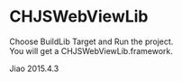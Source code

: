# CHJSWebViewLib

Choose BuildLib Target and Run the project.<br>
You will get a CHJSWebViewLib.framework.<br>

Jiao 2015.4.3
